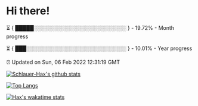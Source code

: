 # Hi there!

⏳ { █████░░░░░░░░░░░░░░░░░░░░░░░░░ } - 19.72% - Month progress

⏳ { ███░░░░░░░░░░░░░░░░░░░░░░░░░░░ } - 10.01% - Year progress

⏰ Updated on Sun, 06 Feb 2022 12:31:19 GMT


[![Schlauer-Hax's github stats](https://github-readme-stats.vercel.app/api?username=Schlauer-Hax&show_icons=true&theme=dark&count_private=true)](https://github.com/Schlauer-Hax)


[![Top Langs](https://github-readme-stats.vercel.app/api/top-langs/?username=Schlauer-Hax&layout=compact&theme=dark)](https://github.com/Schlauer-Hax?tab=repositories)


[![Hax's wakatime stats](https://github-readme-stats.vercel.app/api/wakatime?username=Hax&theme=dark)](https://wakatime.com/@Hax)

